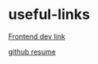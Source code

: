 # useful-links

[Frontend dev link](https://github.com/aquelito/frontend-dev-bookmarks)

[github resume](https://gist.github.com/aquelito/8596717)
